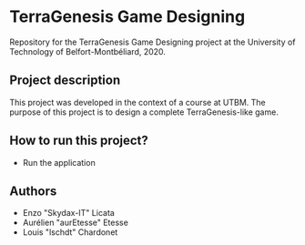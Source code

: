 # TerraGenesis Game Designing
Repository for the TerraGenesis Game Designing project at the University of Technology of Belfort-Montbéliard, 2020.

## Project description 
This project was developed in the context of a course at UTBM. 
The purpose of this project is to design a complete TerraGenesis-like game. 

## How to run this project?
- Run the application 


## Authors
- Enzo "Skydax-IT" Licata
- Aurélien "aurEtesse" Etesse
- Louis "lschdt" Chardonet

